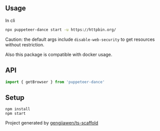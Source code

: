 
## Usage
In cli

```bash
npx puppeteer-dance start -u https://httpbin.org/
```

Caution: the default args include `disable-web-security` to get resources
without restriction.

Also this package is compatible with docker usage.

## API

```js
import { getBrowser } from 'puppeteer-dance'
```

## Setup

```
npm install
npm start
```

Project generated by [gengjiawen/ts-scaffold](https://github.com/gengjiawen/ts-scaffold)